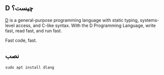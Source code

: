 ## D چیست؟

[D](https://v1.vuepress.vuejs.org/theme/) is a general-purpose programming language with static typing, systems-level access, and C-like syntax. With the D Programming Language, write fast, read fast, and run fast.

Fast code, fast.

## نصب

`sudo apt install dlang`

